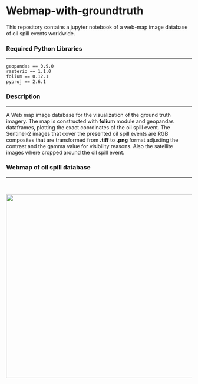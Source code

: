 # Webmap-with-groundtruth
This repository contains a jupyter notebook of a web-map image database of oil spill events worldwide.

### Required Python Libraries
------------------------------------------------

```
geopandas == 0.9.0
rasterio == 1.1.0
folium == 0.12.1
pyproj == 2.6.1
```

### Description
------------------------------------------------
A Web map image database for the visualization of the ground truth imagery. The map is constructed with <b>folium</b> module and geopandas dataframes, plotting the exact coordinates of the oil spill event. The Sentinel-2 images that cover the presented oil spill events are RGB composites that are transformed from <b>.tiff</b> to <b>.png</b> format adjusting the contrast and the gamma value for visibility reasons. Also the satellite images where cropped around the oil spill event.

### Webmap of oil spill database
------------------------------------------------
 <br>
<p align="center">
  <img src=https://user-images.githubusercontent.com/39597223/144761988-2704b5d5-5dba-4645-92bd-ca84b514a22a.gif width="900" height="500" >
  </p>
